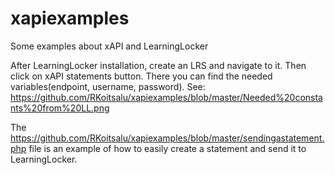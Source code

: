 # xapiexamples
Some examples about xAPI and LearningLocker

After LearningLocker installation, create an LRS and navigate to it. Then click on xAPI statements button. There you can find the needed variables(endpoint, username, password). See: https://github.com/RKoitsalu/xapiexamples/blob/master/Needed%20constants%20from%20LL.png


The https://github.com/RKoitsalu/xapiexamples/blob/master/sendingastatement.php file is an example of how to easily create a statement and send it to LearningLocker.
